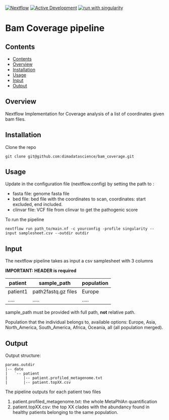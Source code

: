 [![Nextflow](https://img.shields.io/badge/nextflow%20DSL2-%E2%89%A522.10.1-23aa62.svg)](https://www.nextflow.io/)
[![Active Development](https://img.shields.io/badge/Maintenance%20Level-Actively%20Developed-brightgreen.svg)](https://gist.github.com/cheerfulstoic/d107229326a01ff0f333a1d3476e068d)
[![run with singularity](https://img.shields.io/badge/run%20with-singularity-1d355c.svg?labelColor=000000)](https://sylabs.io/docs/)

# Bam Coverage pipeline

## Contents
- [Contents](#contents)
- [Overview](#overview)
- [Installation](#installation)
- [Usage](#usage)
- [Input](#input)
- [Output](#output)

## Overview
Nextflow Implementation for Coverage analysis of a list of coordinates given bam files.

## Installation

Clone the repo

```
git clone git@github.com:dimadatascience/bam_coverage.git
```


## Usage

Update in the configuration file (nextflow.config) by setting the path to :
 - fasta file: genome fasta file
 - bed file: bed file with the coordinates to scan, coordinates: start excluded, end included.
 - clinvar file: VCF file from clinvar to get the pathogenic score


To run the pipeline

```
nextflow run path_to/main.nf -c yourconfig -profile singularity --input samplesheet.csv --outdir outdir
```

## Input

The nextflow pipeline takes as input a csv samplesheet with 3 columns



__IMPORTANT: HEADER is required__ 

| patient        | sample_path         | population   |
| -------------- | ------------------- | -------------|
| patient1       | path2fastq.gz files | Europe      |
| .....          | .....               | .....        |

sample_path must be provided with full path, __not__ relative path.

Population that the individual belongs to, available options: Europe, Asia, North_America, South_America, Africa, Oceania, all (all population merged).


## Output

Output structure:

```
params.outdir
|-- date
|   `-- patient
|       |-- patient.profiled_metagenome.txt
|       |-- patient.topXX.csv

```

The pipeline outputs for each patient two files

1) patient.profiled_metagenome.txt: the whole MetaPhlAn quantification
2) patient.topXX.csv: the top XX clades with the abundancy found in healthy patients belonging to the same population.

